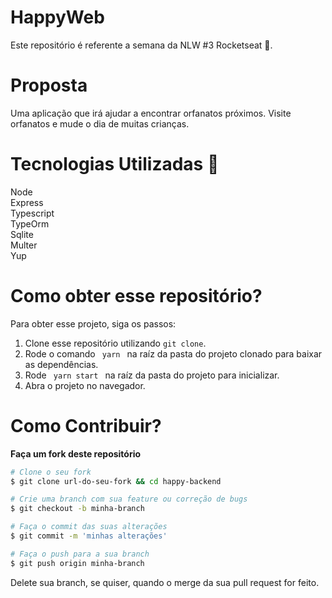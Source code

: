 # HappyWeb
Este repositório é referente a semana da NLW #3 Rocketseat 🚀.

# Proposta
Uma aplicação que irá ajudar a encontrar orfanatos próximos.
Visite orfanatos e mude o dia de muitas crianças.

# Tecnologias Utilizadas 🚀
Node <br />
Express <br />
Typescript <br />
TypeOrm <br />
Sqlite <br />
Multer <br />
Yup <br />

# Como obter esse repositório?
Para obter esse projeto, siga os passos:
1. Clone esse repositório utilizando <code>git clone</code>.
2. Rode o comando <code> yarn </code> na raíz da pasta do projeto clonado para baixar as dependências.
3. Rode <code> yarn start </code> na raíz da pasta do projeto para inicializar.
4. Abra o projeto no navegador.

# Como Contribuir?
**Faça um fork deste repositório**

```bash
# Clone o seu fork
$ git clone url-do-seu-fork && cd happy-backend

# Crie uma branch com sua feature ou correção de bugs
$ git checkout -b minha-branch

# Faça o commit das suas alterações 
$ git commit -m 'minhas alterações'

# Faça o push para a sua branch
$ git push origin minha-branch
```

Delete sua branch, se quiser, quando o merge da sua pull request for feito. <br />

